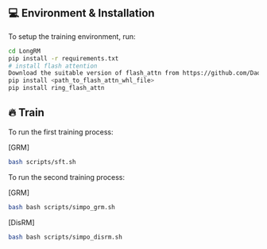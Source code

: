 ## 💻 Environment & Installation

To setup the training environment, run:

```bash
cd LongRM
pip install -r requirements.txt
# install flash attention
Download the suitable version of flash_attn from https://github.com/Dao-AILab/flash-attention/releases
pip install <path_to_flash_attn_whl_file>
pip install ring_flash_attn
```
## 🔥 Train
To run the first training process:

[GRM]
```bash
bash scripts/sft.sh 
```

To run the second training process:

[GRM]
```bash
bash bash scripts/simpo_grm.sh 
```

[DisRM]

```bash
bash bash scripts/simpo_disrm.sh 
```




